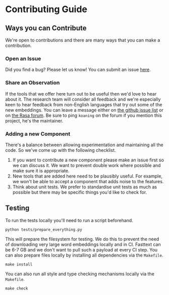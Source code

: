 # Contributing Guide

## Ways you can Contribute

We're open to contributions and there are many ways that you can make a contribution.

### Open an Issue

Did you find a bug? Please let us know! You can submit an issue [here](https://github.com/RasaHQ/rasa-nlu-examples/issues).

### Share an Observation

If the tools that we offer here turn out to be useful then we'd love to hear about it.
The research team will consider all feedback and we're especially keen to hear feedback
from non-English languages that try out some of the new embeddings. You can leave a message
either on [the github issue list](https://github.com/RasaHQ/rasa-nlu-examples/issues) or
on [the Rasa forum](forum.rasa.com/). Be sure to ping `koaning` on the forum if you mention
this project, he's the maintainer.

### Adding a new Component

There's a balance between allowing experimentation and maintaining all the code.
So we've come up with the following checklist.

1. If you want to contribute a new component please make an issue first so we can
discuss it. We want to prevent double work where possible and make sure it is
appropriate.
2. New tools that are added here need to be plausibly useful. For example,
we won't be able to accept a component that adds noise to the features.
3. Think about unit tests. We prefer to standardise unit tests as much
as possible but there may be specific things you'd like to check for.

## Testing

To run the tests locally you'll need to run a script beforehand.

```
python tests/prepare_everything.py
```

This will prepare the filesystem for testing. We do this to prevent the need of downloading
very large word embeddings locally and in CI. Fasttext can be 6-7 GB and we don't want to pull such a
payload at every CI step. You can also prepare files locally by installing all dependencies
via the `Makefile`.

```
make install
```

You can also run all style and type checking mechanisms locally via the `Makefile`.

```
make check
```
